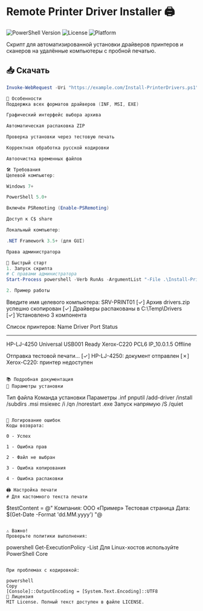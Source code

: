 # Remote Printer Driver Installer 🖨️

![PowerShell Version](https://img.shields.io/badge/PowerShell-5.0+-blue.svg)
![License](https://img.shields.io/badge/License-MIT-green.svg)
![Platform](https://img.shields.io/badge/Platform-Windows-lightgrey.svg)

Скрипт для автоматизированной установки драйверов принтеров и сканеров на удалённые компьютеры с пробной печатью.

## 📥 Скачать
```powershell
Invoke-WebRequest -Uri "https://example.com/Install-PrinterDrivers.ps1" -OutFile "Install-PrinterDrivers.ps1"

🌟 Особенности
Поддержка всех форматов драйверов (INF, MSI, EXE)

Графический интерфейс выбора архива

Автоматическая распаковка ZIP

Проверка установки через тестовую печать

Корректная обработка русской кодировки

Автоочистка временных файлов

🛠 Требования
Целевой компьютер:

Windows 7+

PowerShell 5.0+

Включён PSRemoting (Enable-PSRemoting)

Доступ к C$ share

Локальный компьютер:

.NET Framework 3.5+ (для GUI)

Права администратора

🚀 Быстрый старт
1. Запуск скрипта
# С правами администратора
Start-Process powershell -Verb RunAs -ArgumentList "-File .\Install-PrinterDrivers.ps1"

2. Пример работы
```
Введите имя целевого компьютера: SRV-PRINT01
[✓] Архив drivers.zip успешно скопирован
[✓] Драйверы распакованы в C:\Temp\Drivers\
[✓] Установлено 3 компонента

Список принтеров:
Name           Driver         Port       Status
----           ------         ----       ------
HP-LJ-4250     Universal      USB001     Ready
Xerox-C220     PCL6           IP_10.0.1.5 Offline

Отправка тестовой печати...
[✓] HP-LJ-4250: документ отправлен
[✗] Xerox-C220: принтер недоступен
```

📚 Подробная документация
🔧 Параметры установки
```
Тип файла	Команда установки	Параметры
.inf	pnputil /add-driver	/install /subdirs
.msi	msiexec /i	/qn /norestart
.exe	Запуск напрямую	/S /quiet
```

🔄 Логирование ошибок
Коды возврата:

0 - Успех

1 - Ошибка прав

2 - Файл не выбран

3 - Ошибка копирования

4 - Ошибка распаковки

🖨 Настройка печати
# Для кастомного текста печати
```
$testContent = @"
Компания: ООО «Пример»
Тестовая страница
Дата: $(Get-Date -Format 'dd.MM.yyyy')
"@
```

⚠️ Важно!
Проверьте политики выполнения:
```
powershell
Get-ExecutionPolicy -List
Для Linux-хостов используйте PowerShell Core
```

При проблемах с кодировкой:

powershell
Copy
[Console]::OutputEncoding = [System.Text.Encoding]::UTF8
📜 Лицензия
MIT License. Полный текст доступен в файле LICENSE.